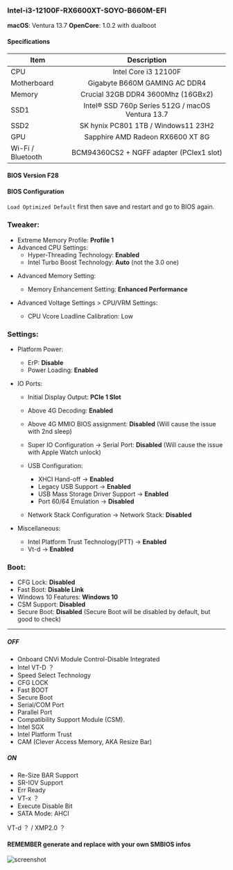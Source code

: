 ### Intel-i3-12100F-RX6600XT-SOYO-B660M-EFI

**macOS**: Ventura 13.7
**OpenCore**: 1.0.2 with dualboot

#### Specifications
|Item|Description|
|-|:-------:|
|CPU|Intel Core i3 12100F|
|Motherboard|Gigabyte B660M GAMING AC DDR4|
|Memory|Crucial 32GB DDR4 3600Mhz (16GBx2)|
|SSD1|Intel® SSD 760p Series 512G / macOS Ventura 13.7|
|SSD2|SK hynix PC801 1TB / Windows11 23H2|
|GPU|Sapphire AMD Radeon RX6600 XT 8G|
|Wi-Fi / Bluetooth|BCM94360CS2 + NGFF adapter (PCIex1 slot)|

#### BIOS Version F28
#### BIOS Configuration

`Load Optimized Default` first then save and restart and go to BIOS again.

### Tweaker:
* Extreme Memory Profile: **Profile 1**
* Advanced CPU Settings:
  - Hyper-Threading Technology: **Enabled**
  - Intel Turbo Boost Technology: **Auto** (not the 3.0 one)

- Advanced Memory Setting:
    - Memory Enhancement Setting: **Enhanced Performance**

- Advanced Voltage Settings > CPU/VRM Settings:
    - CPU Vcore Loadline Calibration: Low

### Settings:

* Platform Power:
  - ErP: **Disable**
  - Power Loading: **Enabled**
  
* IO Ports:
  - Initial Display Output: **PCIe 1 Slot**
  - Above 4G Decoding: **Enabled**
  - Above 4G MMIO BIOS assignment: **Disabled** (Will cause the issue with 2nd sleep)
  - Super IO Configuration → Serial Port: **Disabled** (Will cause the issue with Apple Watch unlock)

  - USB Configuration:
    - XHCI Hand-off → **Enabled**
    - Legacy USB Support → **Enabled**
    - USB Mass Storage Driver Support → **Enabled**
    - Port 60/64 Emulation → **Disabled**

  - Network Stack Configuration → Network Stack: **Disabled**
  
* Miscellaneous:
  - Intel Platform Trust Technology(PTT) → **Enabled**
  - Vt-d → **Enabled**

### Boot: 
  - CFG Lock: **Disabled**
  - Fast Boot: **Disable Link**
  - Windows 10 Features: **Windows 10**
  - CSM Support: **Disabled**
  - Secure Boot: **Disabled** (Secure Boot will be disabled by default, but good to check)

---------------------

##### OFF
- Onboard CNVi Module Control-Disable Integrated
- Intel VT-D ？
- Speed Select Technology
- CFG LOCK
- Fast BOOT
- Secure Boot
- Serial/COM Port
- Parallel Port
- Compatibility Support Module (CSM).
- Intel SGX
- Intel Platform Trust
- CAM (Clever Access Memory, AKA Resize Bar) 

##### ON
- Re-Size BAR Support
- SR-IOV Support
- Err Ready
- VT-x ？
- Execute Disable Bit
- SATA Mode: AHCI

VT-d ？ / XMP2.0 ？

#### REMEMBER generate and replace with your own SMBIOS infos

![screenshot](https://raw.githubusercontent.com/suxiaogang/Intel-i3-12100F-B660M-RX6600XT-EFI/refs/heads/main/images/macOS%2013.7.jpg)